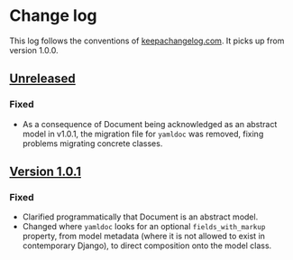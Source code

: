 # Change log
This log follows the conventions of
[keepachangelog.com](http://keepachangelog.com/). It picks up from version 1.0.0.

## [Unreleased]
### Fixed
- As a consequence of Document being acknowledged as an abstract model in
  v1.0.1, the migration file for `yamldoc` was removed, fixing problems
  migrating concrete classes.

## [Version 1.0.1]
### Fixed
- Clarified programmatically that Document is an abstract model.
- Changed where `yamldoc` looks for an optional `fields_with_markup` property,
  from model metadata (where it is not allowed to exist in contemporary
  Django), to direct composition onto the model class.

[Unreleased]: https://github.com/veikman/yamldoc/compare/v1.0.1...HEAD
[Version 1.0.1]: https://github.com/veikman/yamldoc/compare/v1.0.0...v1.0.1
